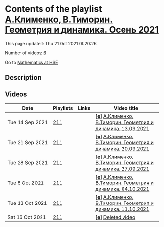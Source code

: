 # Contents of the playlist [А.Клименко, В.Тиморин. Геометрия и динамика. Осень 2021](https://www.youtube.com/playlist?list=PLq3E5oubNNoDUEhSn6ruzvKmSNeRBtR_j)

This page updated: Thu 21 Oct 2021 01:20:26

Number of videos: [6](#videos)

Go to [Mathematics at HSE](../README.md)

## Description



## Videos

|Date|Playlists|Links|Video title|
|---|---|---|---|
| Tue&nbsp;14&nbsp;Sep&nbsp;2021 | [211](../playlists/211 "А.Клименко, В.Тиморин. Геометрия и динамика. Осень 2021") |  | [[**e**](https://studio.youtube.com/video/1qK243sb-KA/edit "Edit")] [А.Клименко, В.Тиморин. Геометрия и динамика. 13.09.2021](https://www.youtube.com/watch?v=1qK243sb-KA&list=PLq3E5oubNNoDUEhSn6ruzvKmSNeRBtR_j) |
| Tue&nbsp;21&nbsp;Sep&nbsp;2021 | [211](../playlists/211 "А.Клименко, В.Тиморин. Геометрия и динамика. Осень 2021") |  | [[**e**](https://studio.youtube.com/video/J18EXlURyHg/edit "Edit")] [А.Клименко, В.Тиморин. Геометрия и динамика. 20.09.2021](https://www.youtube.com/watch?v=J18EXlURyHg&list=PLq3E5oubNNoDUEhSn6ruzvKmSNeRBtR_j) |
| Tue&nbsp;28&nbsp;Sep&nbsp;2021 | [211](../playlists/211 "А.Клименко, В.Тиморин. Геометрия и динамика. Осень 2021") |  | [[**e**](https://studio.youtube.com/video/x3ByG2NuCT4/edit "Edit")] [А.Клименко, В.Тиморин. Геометрия и динамика. 27.09.2021](https://www.youtube.com/watch?v=x3ByG2NuCT4&list=PLq3E5oubNNoDUEhSn6ruzvKmSNeRBtR_j) |
| Tue&nbsp;5&nbsp;Oct&nbsp;2021 | [211](../playlists/211 "А.Клименко, В.Тиморин. Геометрия и динамика. Осень 2021") |  | [[**e**](https://studio.youtube.com/video/AHzkMWQ3wSY/edit "Edit")] [А.Клименко, В.Тиморин. Геометрия и динамика. 04.10.2021](https://www.youtube.com/watch?v=AHzkMWQ3wSY&list=PLq3E5oubNNoDUEhSn6ruzvKmSNeRBtR_j) |
| Tue&nbsp;12&nbsp;Oct&nbsp;2021 | [211](../playlists/211 "А.Клименко, В.Тиморин. Геометрия и динамика. Осень 2021") |  | [[**e**](https://studio.youtube.com/video/7WXiOcxGOH0/edit "Edit")] [А.Клименко, В.Тиморин. Геометрия и динамика. 11.10.2021](https://www.youtube.com/watch?v=7WXiOcxGOH0&list=PLq3E5oubNNoDUEhSn6ruzvKmSNeRBtR_j) |
| Sat&nbsp;16&nbsp;Oct&nbsp;2021 | [211](../playlists/211 "А.Клименко, В.Тиморин. Геометрия и динамика. Осень 2021") |  | [[**e**](https://studio.youtube.com/video/l3Q3ju58xKM/edit "Edit")] [Deleted video](https://www.youtube.com/watch?v=l3Q3ju58xKM&list=PLq3E5oubNNoDUEhSn6ruzvKmSNeRBtR_j "This video is unavailable.") |
